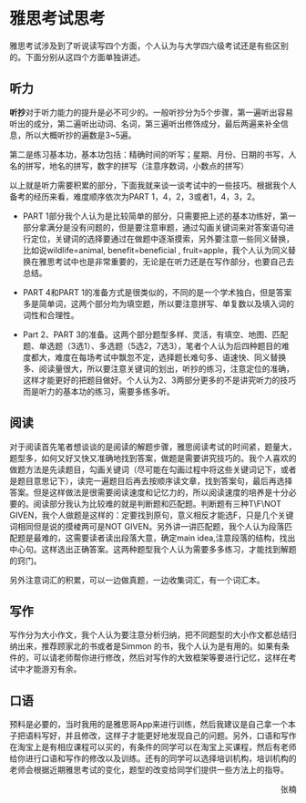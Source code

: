 # 雅思考试思考

雅思考试涉及到了听说读写四个方面，个人认为与大学四六级考试还是有些区别的。下面分别从这四个方面单独讲述。

## 听力

**听抄**对于听力能力的提升是必不可少的。一般听抄分为5个步骤，第一遍听出容易听出的成分，第二遍听出动词、名词，第三遍听出修饰成分，最后两遍来补全信息，所以大概听抄的遍数是3~5遍。

第二是练习基本功，基本功包括：精确时间的听写；星期、月份、日期的书写，人名的拼写，地名的拼写，数字的拼写（注意序数词，小数点的拼写）

以上就是听力需要积累的部分，下面我就来谈一谈考试中的一些技巧。根据我个人备考的经历来看，难度顺序依次为PART 1，4，2，3或者1，4，3，2。

+ PART 1部分我个人认为是比较简单的部分，只需要把上述的基本功练好，第一部分拿满分是没有问题的，但是要注意审题，通过勾画关键词来对答案语句进行定位，关键词的选择要通过在做题中逐渐摸索，另外要注意一些同义替换，比如说wildlife=animal, benefit=beneficial , fruit=apple，我个人认为同义替换在雅思考试中也是非常重要的，无论是在听力还是在写作部分，也要自己去总结。

+ PART 4和PART 1的准备方式是很类似的，不同的是一个学术独白，但是答案多是简单词，这两个部分均为填空题，所以要注意拼写、单复数以及填入词的词性和合理性。

+ Part 2、PART 3的准备。这两个部分题型多样、灵活，有填空、地图、匹配题、单选题（3选1）、多选题（5选2，7选3），笔者个人认为后四种题目的难度都大，难度在每场考试中飘忽不定，选择题长难句多、语速快、同义替换多、阅读量很大，所以要注意关键词的划出，听抄的练习，注意定位的准确，这样才能更好的把题目做好。个人认为2、3两部分更多的不是讲究听力的技巧而是听力的基本功的练习，需要多练多听。

## 阅读

对于阅读首先笔者想谈谈的是阅读的解题步骤，雅思阅读考试的时间紧，题量大，题型多，如何又好又快又准确地找到答案，做题是需要讲究技巧的。我个人喜欢的做题方法是先读题目，勾画关键词（尽可能在勾画过程中将这些关键词记下，或者是题目意思记下），读完一遍题目后再去按顺序读文章，找到答案句，最后再选择答案。但是这样做法是很需要阅读速度和记忆力的，所以阅读速度的培养是十分必要的。阅读部分我认为比较难的就是判断题和匹配题。判断题有三种T\F\NOT GIVEN，我个人做题是这样的：定要找到原句，意义相反才能选F，只是几个关键词相同但是说的摸棱两可是NOT GIVEN。另外讲一讲匹配题，我个人认为段落匹配题是最难的，这需要读者读出段落大意，确定main idea,注意段落的结构，找出中心句。这样选出正确答案。这两种题型我个人认为需要多多练习，才能找到解题的窍门。

另外注意词汇的积累，可以一边做真题，一边收集词汇，有一个词汇本。

## 写作

写作分为大小作文，我个人认为要注意分析归纳，把不同题型的大小作文都总结归纳出来，推荐顾家北的书或者是Simmon 的书，我个人认为是有用的。如果有条件的，可以请老师帮你进行修改，然后对写作的大致框架等要进行记忆，这样在考试中才能游刃有余。

## 口语

预料是必要的，当时我用的是雅思哥App来进行训练，然后我建议是自己拿一个本子把语料写好，并且修改，这样子才能更好地发现自己的问题。另外，口语和写作在淘宝上是有相应课程可以买的，有条件的同学可以在淘宝上买课程，然后有老师给你进行口语和写作的修改以及训练。还有的同学可以选择培训机构，培训机构的老师会根据近期雅思考试的变化，题型的改变给同学们提供一些方法上的指导。

<p align="right">张楠</p>